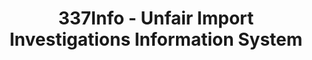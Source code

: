---
layout: default
bigquery: https://console.cloud.google.com/bigquery?p=patents-public-data&d=usitc_investigations&page=dataset&project=sheets-management-319211
citation: US International Trade Commission 337Info Unfair Import Investigations Information
  System
contributors: US International Trade Comission
cost: None
description: US International Trade Commission 337Info Unfair Import Investigations
  Information System contains data on investigations done under Section 337. Section
  337 declares the infringement of certain statutory intellectual property rights
  and other forms of unfair competition in import trade to be unlawful practices.
  Most Section 337 investigations involve allegations of patent or registered trademark
  infringement.
documentation: FAQ and tutorial available on the site
last_edit: Mon, 04 Apr 2022 19:10:40 GMT
location: https://pubapps2.usitc.gov/337external/
maintained_by: US International Trade Comission
schema_fields: '[''gcAttorney'', ''currentActiveALJ'', ''patentNumbers'', ''actualEndDateEvidHear'',
  ''dateOfPublicationFrNotice'', ''investigationType'', ''teoIdIssueDate'', ''id'',
  ''investigationTermDate'', ''finalDetNoViolation'', ''copyrightNumbers'', ''teoProceedingInvolved'',
  ''markmanHearing'', ''startDateMarkmanHearing'', ''htsNumbers'', ''teoIdDueDate'',
  ''currentStatus'', ''dateCreated'', ''publication_number'', ''trademarkNumbers'',
  ''finalIdOnViolationDue'', ''endDateMarkmanHearing'', ''dateComplaintFiled'', ''respondent'',
  ''internalRemand'', ''lastUpdated'', ''aljAssigned'', ''targetDate'', ''issueDateOtherNonFinal'',
  ''finalDetViolation'', ''ouiiParticipation'', ''title'', ''complainant'', ''invUnfairAct'',
  ''investigationNo'', ''teoReliefGranted'', ''finalIdOnViolationIssue'', ''patentNumber'',
  ''ouiiAttorney'', ''cafcAppeals'', ''actualStartDateEvidHear'', ''reportingRequirements'',
  ''scheduledStartDateEvidHear'', ''scheduledEndDateEvidHear'', ''docketNo'']'
shortname: unfair_import_investigations
tags:
- import
- legal
- trade
timeframe: 2008-2021 (prior to 2008 downloadable as a JSON file)
title: 337Info - Unfair Import Investigations Information System
uuid: 2721f5ec-e599-4890-9265-9706719fc71e
---